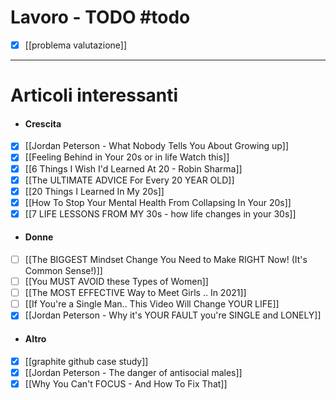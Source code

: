 # Lavoro - TODO #todo 
- [x] [[problema valutazione]]

---
# Articoli interessanti
- #### Crescita
- [x] [[Jordan Peterson - What Nobody Tells You About Growing up]]
- [x] [[Feeling Behind in Your 20s or in life Watch this]]
- [x] [[6 Things I Wish I'd Learned At 20 - Robin Sharma]]
- [x] [[The ULTIMATE ADVICE For Every 20 YEAR OLD]]
- [x] [[20 Things I Learned In My 20s]]
- [x] [[How To Stop Your Mental Health From Collapsing In Your 20s]]
- [x] [[7 LIFE LESSONS FROM MY 30s - how life changes in your 30s]]

- #### Donne
- [ ] [[The BIGGEST Mindset Change You Need to Make RIGHT Now! (It's Common Sense!)]]
- [ ] [[You MUST AVOID these Types of Women]]
- [ ] [[The MOST EFFECTIVE Way to Meet Girls .. In 2021]]
- [ ] [[If You're a Single Man.. This Video Will Change YOUR LIFE]]
- [x] [[Jordan Peterson - Why it's YOUR FAULT you're SINGLE and LONELY]]

- #### Altro
- [x] [[graphite github case study]]
- [x] [[Jordan Peterson - The danger of antisocial males]]
- [x] [[Why You Can't FOCUS - And How To Fix That]]
